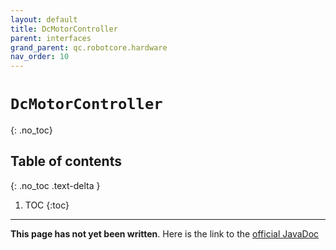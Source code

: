 ```yaml
---
layout: default
title: DcMotorController
parent: interfaces
grand_parent: qc.robotcore.hardware
nav_order: 10
---
```

# `DcMotorController`
{: .no_toc}

## Table of contents
{: .no_toc .text-delta }

1. TOC
{:toc}
---
**This page has not yet been written**. Here is the link to the [official JavaDoc](https://ftctechnh.github.io/ftc_app/doc/javadoc/com/qualcomm/robotcore/hardware/DcMotorController.html)
        